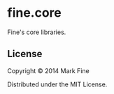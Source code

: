 # fine.core

Fine's core libraries.

## License

Copyright © 2014 Mark Fine

Distributed under the MIT License.
